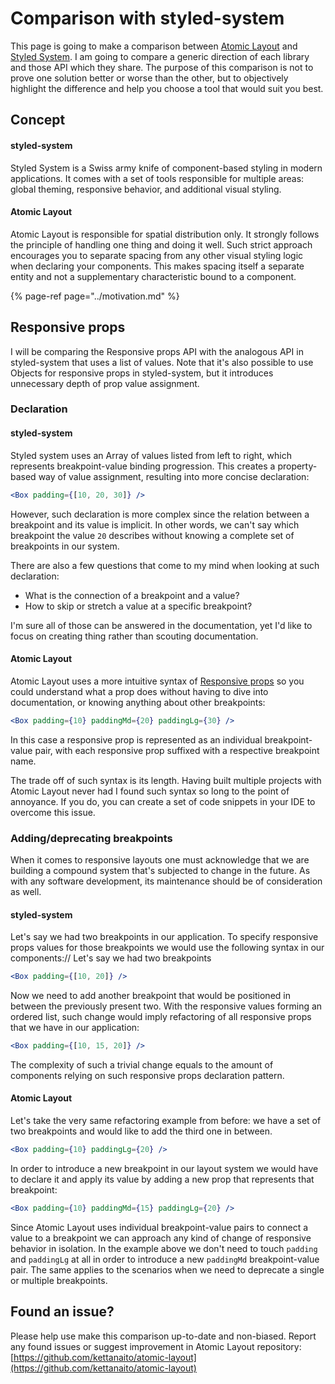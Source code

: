 # Comparison with styled-system

This page is going to make a comparison between [Atomic Layout](https://github.com/kettanaito/atomic-layout) and [Styled System](https://github.com/styled-system/styled-system). I am going to compare a generic direction of each library and those API which they share.  The purpose of this comparison is not to prove one solution better or worse than the other, but to objectively highlight the difference and help you choose a tool that would suit you best.

## Concept

#### styled-system

Styled System is a Swiss army knife of component-based styling in modern applications. It comes with a set of tools responsible for multiple areas: global theming, responsive behavior, and additional visual styling.

#### Atomic Layout

Atomic Layout is responsible for spatial distribution only. It strongly follows the principle of handling one thing and doing it well. Such strict approach encourages you to separate spacing from any other visual styling logic when declaring your components. This makes spacing itself a separate entity and not a supplementary characteristic bound to a component.

{% page-ref page="../motivation.md" %}

## Responsive props

I will be comparing the Responsive props API with the analogous API in styled-system that uses a list of values. Note that it's also possible to use Objects for responsive props in styled-system, but it introduces unnecessary depth of prop value assignment.

### Declaration

#### styled-system

Styled system uses an Array of values listed from left to right, which represents breakpoint-value binding progression. This creates a property-based way of value assignment, resulting into more concise declaration:

```jsx
<Box padding={[10, 20, 30]} />
```

However, such declaration is more complex since the relation between a breakpoint and its value is implicit. In other words, we can't say which breakpoint the value `20` describes without knowing a complete set of breakpoints in our system.

There are also a few questions that come to my mind when looking at such declaration:

* What is the connection of a breakpoint and a value?
* How to skip or stretch a value at a specific breakpoint?

I'm sure all of those can be answered in the documentation, yet I'd like to focus on creating thing rather than scouting documentation.

#### Atomic Layout

Atomic Layout uses a more intuitive syntax of [Responsive props](../fundamentals/responsive-props.md) so you could understand what a prop does without having to dive into documentation, or knowing anything about other breakpoints:

```jsx
<Box padding={10} paddingMd={20} paddingLg={30} />
```

In this case a responsive prop is represented as an individual breakpoint-value pair, with each responsive prop suffixed with a respective breakpoint name.

The trade off of such syntax is its length. Having built multiple projects with Atomic Layout never had I found such syntax so long to the point of annoyance. If you do, you can create a set of code snippets in your IDE to overcome this issue.

### Adding/deprecating breakpoints

When it comes to responsive layouts one must acknowledge that we are building a compound system that's subjected to change in the future. As with any software development, its maintenance should be of consideration as well.

#### styled-system

Let's say we had two breakpoints in our application. To specify responsive props values for those breakpoints we would use the following syntax in our components:// Let's say we had two breakpoints

```jsx
<Box padding={[10, 20]} />
```

Now we need to add another breakpoint that would be positioned in between the previously present two. With the responsive values forming an ordered list, such change would imply refactoring of all responsive props that we have in our application:

```jsx
<Box padding={[10, 15, 20]} />
```

The complexity of such a trivial change equals to the amount of components relying on such responsive props declaration pattern. 

#### Atomic Layout

Let's take the very same refactoring example from before: we have a set of two breakpoints and would like to add the third one in between.

```jsx
<Box padding={10} paddingLg={20} />
```

In order to introduce a new breakpoint in our layout system we would have to declare it and apply its value by adding a new prop that represents that breakpoint:

```jsx
<Box padding={10} paddingMd={15} paddingLg={20} />
```

Since Atomic Layout uses individual breakpoint-value pairs to connect a value to a breakpoint we can approach any kind of change of responsive behavior in isolation. In the example above we don't need to touch `padding` and `paddingLg` at all in order to introduce a new `paddingMd` breakpoint-value pair. The same applies to the scenarios when we need to deprecate a single or multiple breakpoints.

## Found an issue?

Please help use make this comparison up-to-date and non-biased. Report any found issues or suggest improvement in Atomic Layout repository: [https://github.com/kettanaito/atomic-layout](https://github.com/kettanaito/atomic-layout)


